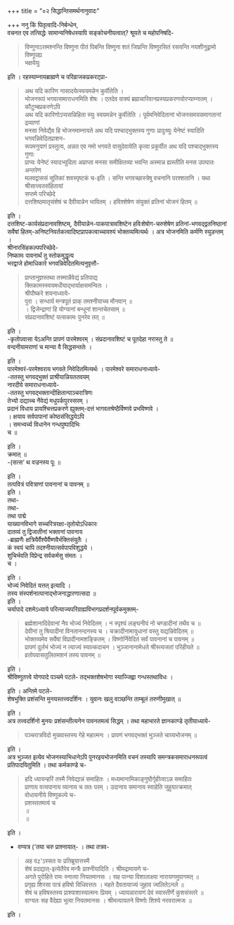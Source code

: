 +++
title = "०२ सिद्धान्तिसमर्थनानुवादः"

+++
ननु किं पितृत्वादि-निर्बन्धेन,  
वचनत एव तत्सिद्धेः सामान्यनिषेधस्यापि सङ्कोचनीयत्वात्? श्रूयते च महोपनिषदि-  

> विप्णुनाऽत्तमश्नन्ति विष्णुना पीतं पिबन्ति विष्णुना शतं जिघ्रन्ति विष्णुरसितं रसयन्ति नयशीनुढ्रामो विष्णूपह्य  
भक्षयेयुः

इति । रहस्याम्नायब्राह्मणे च परिव्राजकप्रकरट्प्रा-
> अथ यदि कारिण नासादयेत्स्वयमन्नेन कुर्वीतेति ।  
भोजनरूपं भगवत्समाराधनमिति शेषः । एतदेव वाक्यं ब्रह्मचारिवानप्रस्यप्रकरणयोरप्याम्नातम् । कौटुम्बप्रकरणेऽपि  
अथ यदि कारिणोऽप्यसन्निहिता स्युः स्वयमन्नेन कुर्वीतेति । पूर्वमनिवेदितानां भोजनसमयसमागतानां द्रव्याणां  
मनसा निवेद्यैव हि भोजनमाम्नायते 
> अथ यदि पश्चाद्भुक्तस्य गुणाः प्रादुःष्युः येनेष्टं स्यादिति भगवन्निवेदितप्राशन-  
रूपमनुयागं प्रस्तुत्य, अन्नत एव नमो भगवते वासुदेवायेति कृत्वा प्रकुर्वीत अथ यदि पश्चाद्भुक्तस्य गुणाः  
प्राप्यः येनेष्टं स्यादभ्युदिता अप्राप्ता मनसा समीक्षितव्या भवन्ति अस्मान्न ह्यस्तीति मनस उपघातः अन्तरेण  
मलवद्वाससं सूतिकां शवस्पृष्टकं च-इति । सन्ति भगवच्छास्त्रेषु वचनानि परश्शतानि । यथा श्रीसात्त्वतसंहितायां  
सप्तमे परिच्छेदे  
दत्तशिष्ठमातृसंशेषं च दैवीयान्नेन भावितम् । हविश्शेषेण संयुक्तं व्रतिनां भोजनं हितम् ॥

इति ।  
दत्तशिष्ट-कार्यसंप्रदानावशिष्टम्, दैवीयान्नेन-पाकपात्रावशिष्टेन हविःशेषोग-चरुशेषेण व्रतिनां-भगवद्द्वतनिष्ठानां  
सर्वेषां हितम्-अनिष्टनिवर्तकत्वादिष्टप्रापकत्वाच्चावश्यं भोक्तव्यमित्यर्थः । अत्र भोजनमिति कर्मणि स्युडन्तम् ।  
श्रीनारसिंहकल्पपरिच्छेदे-  
निष्कामः पावनार्थं तु स्तोकमुद्धृत्य  
भरद्वाजे होमाधिकारे भगवन्निवेदितमित्यनुवृत्तौ-  

> प्राप्तानुज्ञस्तथा तस्मान्नैवेद्यं प्रतिपाद्य  
क्तिकामस्स्वयमधीयाद्भार्याक्षसमन्वितः ।  
श्रीपौष्करे शयनाध्याये-  
पुरा । सन्धार्य मन्त्रपूतं प्राक् तमश्नीयाच्च मौनवान् ॥  
। द्विजेन्द्राणां हि योग्यानां बन्धूनां शान्तचेतसाम् ॥  
संप्रदानावशिष्टं यत्सकामः पुनरेव तत् ॥

इति ।  
-कृतोपवासा येऽअन्ति प्रापणं पारमेश्वरम् । संप्रदानावशिष्टं च पूतदेहा नरास्तु ते ॥  
वन्दनीयामराणां च मान्या वै सिद्धसन्ततेः ।

इति ।  
पारमेश्वरं-परमेश्वराय भगवते निवेदितमित्यर्थः । पारमेश्वरे समाराधनाध्याये-  
-ततस्तु भगवद्भुक्तं प्राश्रीयान्नियततवयम्  
नारदीये समाराधनाध्याये-  
-ततस्तु भगवद्भक्तान्दीक्षितान्पाञ्चरात्रिणः  
तेभ्यो दद्याच्च नैवेद्यं मधुपर्कपुरस्सरम् ।  
प्रदानं विधाय प्रायश्चित्तप्रकरणे ह्युक्तम्-दत्तं भागवतश्रेष्ठैर्विष्णवे प्रभविष्णवे ।  
। क्षयाय सर्वपापानां कोष्ठसंसिद्धयेऽपि  
। समभ्यर्च्य विधानेन गन्धपुष्पादिभिः  
च ॥

इति ।  
क्रमात् ॥  
-(सत्स' थ वज्रनस्य पूः ॥

इति ।  
तत्पवित्रं पवित्राणां पावनानां च पावनम् ॥  
इति ।  
तथा-  
तथा-  
तथा पाद्मे  
याख्यानविभागे सच्चरित्ररक्षा-तृतोयोऽधिकारः  
दातव्यं तु द्विजातीनां भक्तानां पावनाय  
-ब्राह्मणैः क्षत्रियैर्वैश्यैर्वैष्णवैर्भक्तिसंयुतैः ।  
कं स्वयं चापि तदश्नीयात्सर्वपापविशुद्धये ।  
शुचिर्भवति विप्रेन्द्र सर्वकर्मसु संमतः ।  
च ।

इति ।  
भोज्यं निवेदितं यत्तत् इत्यादि ।  
तस्य संस्पर्शनात्पानाद्भोजनाद्धारणात्सदा ॥  
इति ।  
चर्यापादे दशमेऽध्याये परित्याज्यपरिग्राह्यविभागप्रदर्शनपूर्वकमुक्तम्-  

> ब्रह्मेशानादिदेवानां नैव भोज्यं निवेदितम् । न स्पृश्यं लङ्घनीयं नो चण्डादीनां तथैव च ॥  
देवीनां तु श्रियादीनां विनतानन्दनस्य च । चक्रादीनामायुधानां वस्तु यद्यन्निवेदितम् ॥  
भोक्तव्यमेव सर्वेषां विप्रादीनामशङ्कितम् । विष्णोर्निवेदितं सर्वं पावनानां च पावनम् ॥  
प्रापणं दुर्लभं भोज्यं न त्याज्यं स्यात्कदाचन । भुञ्जानानामेधते श्रीस्त्यजतां परिहीयते ॥  
व्रतोपवासतुलितमशनं तस्य पावनम् ॥

इति ।  
श्रीविष्णुतत्त्वे योगपादे पञ्चमे पटले- तद्भक्तशेषभोगा स्याज्जिह्वा गन्धस्तथाविधः ।

इति । अन्तिमे पटले-  
शेषभुक्ति प्रशंसन्ति मुनयस्तत्त्वदर्शिनः । युवानः खलु वाञ्छन्ति ताम्बूलं तरुणीमुखात् ॥

इति ।  
अत्र तत्त्वदर्शिनो मुनयः प्रशंसन्तीत्यनेन पावनतमत्वं सिद्धम् । तथा महाभारते ज्ञानकाण्डे तृतीयाध्याये-  

> पञ्चरात्रविदो मुख्यास्तस्य गेहे महात्मनः । प्रापणं भगवद्भक्तं भुञ्जते चाग्र्यभोजनम् ॥

इति ।  
अत्र भुञ्जत इत्येव भोजनस्याभिधानेऽपि पुनरइयभोजनमिति वचनं तस्यापि समन्त्रकसमाराधनरूपत्वं  
प्रतिपादयितुमिति । तथा कर्मकाण्डे च-  

> हदि ध्यायन्हरिं तस्मै निवेद्यान्नं समाहितः । मध्यमानामिकाङ्गुष्ठैर्गृहीत्वाऽन्न समाहितः  
प्राणाय वत्यपानाय व्यानाय च ततः परम् । उदानाय समानाय स्वाहेति जुहुयात्क्रमात्  
वोधायनीये विष्णुकल्पे च-  
प्रशस्ततमत्वं च  
॥  
॥

इति ।  
- वण्यत्र ('तया चरु प्राश्नायात्- । तथा तत्रव-
> अह वz'ऽस्सत यः प्रतिब्रूयात्तस्मै  
शेषं प्रदद्यात्-इत्येतैरेव मन्त्रैः प्राश्नीयादिति । श्रीमद्रामायणे च-  
अगते पुरोहिते रामः स्नात्वा नियतमानसः । सह पत्न्या विशालाक्ष्या नारायणमुपागमत् ॥  
प्रगृह्य शिरसा पात्रं हविषो विधिवत्ततः । महते दैवतायाज्यं जुहाव ज्वलितेऽनले ॥  
शेषं च हविषस्तस्य प्राश्याशास्यात्मनः प्रियम् । ध्यायन्नारायणं देवं स्वास्तीर्णे कुशसंस्तरे ॥  
वाग्यतः सह वैदेह्या भूत्वा नियतमानसः । श्रीमत्यायतने विष्णोः शिश्ये नरवरात्मजः ॥

इति ।